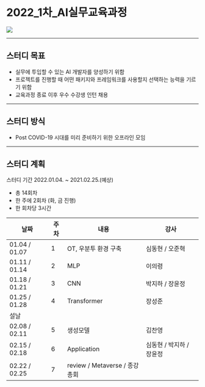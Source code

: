 # 2022_1차_AI실무교육과정

<img src="https://scontent.ficn4-1.fna.fbcdn.net/v/t31.18172-8/21544193_10210646992153385_7716319397883432229_o.jpg?_nc_cat=100&ccb=1-5&_nc_sid=8631f5&_nc_ohc=NZJVe6pIkjwAX-024II&_nc_ht=scontent.ficn4-1.fna&oh=00_AT_GoUOv8z7mlZv97XJeQDfd5D81mdfoDdpOn-Pii_J6sQ&oe=62083871">


<hr/>

## 스터디 목표
- 실무에 투입할 수 있는 AI 개발자를 양성하기 위함
- 프로젝트를 진행할 때 어떤 패키지와 프레임워크를 사용할지 선택하는 능력을 기르기 위함
- 교육과정 종료 이후 우수 수강생 인턴 채용

<hr/>

## 스터디 방식
- Post COVID-19 시대를 미리 준비하기 위한 오프라인 모임

<hr/>

## 스터디 계획
스터디 기간 2022.01.04. ~ 2021.02.25.(예상)

- 총 14회차
- 한 주에 2회차 (화, 금 진행)
- 한 회차당 3시간

| 날짜          | 주차 | 내용                          | 강사                     |
|---------------|------|-------------------------------|--------------------------|
| 01.04 / 01.07 | 1    | OT, 우분투 환경 구축          | 심동현 / 오준혁          |
| 01.11 / 01.14 | 2    | MLP                           | 이의령                   |
| 01.18 / 01.21 | 3    | CNN                           | 박지하 / 장윤정          |
| 01.25 / 01.28 | 4    | Transformer                   | 장성준                   |
| 설날          |      |                               |                          |
| 02.08 / 02.11 | 5    | 생성모델                      | 김찬영                   |
| 02.15 / 02.18 | 6    | Application                   | 심동현 / 박지하 / 장윤정 |
| 02.22 / 02.25 | 7    | review / Metaverse / 종강총회 |                          |
